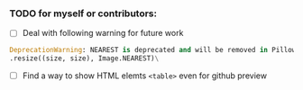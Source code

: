 ### TODO for myself or contributors:

- [ ] Deal with following warning for future work
```py 
DeprecationWarning: NEAREST is deprecated and will be removed in Pillow 10 (2023-07-01). Use Resampling.NEAREST or Dither.NONE instead.
.resize((size, size), Image.NEAREST)\
```
- [ ] Find a way to show HTML elemts `<table>` even for github preview